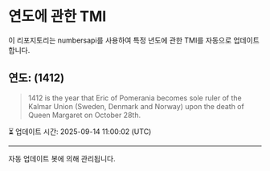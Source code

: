 
# 연도에 관한 TMI

이 리포지토리는 numbersapi를 사용하여 특정 년도에 관한 TMI를 자동으로 업데이트합니다.

## 연도: (1412)
> 1412 is the year that Eric of Pomerania becomes sole ruler of the Kalmar Union (Sweden, Denmark and Norway) upon the death of Queen Margaret on October 28th.

⏳ 업데이트 시간: 2025-09-14 11:00:02 (UTC)

---
자동 업데이트 봇에 의해 관리됩니다.
